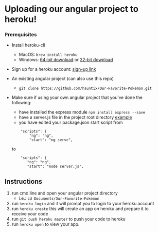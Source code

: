 # Uploading our angular project to heroku!
### Prerequisites

- Install heroku-cli
    - MacOS: ```brew install heroku```
    - Windows: [64-bit download](https://cli-assets.heroku.com/heroku-x64.exe) or [32-bit download](https://cli-assets.heroku.com/heroku-x86.exe)

- Sign up for a heroku account: [sign-up link](https://signup.heroku.com/login)

- An existing angular project (can also use this repo) 

   - ```git clone https://github.com/hauntix/Our-Favorite-Pokemon.git```

- Make sure if using your own angular project that you've done the following:
    - have installed the express module ```npm install express --save```
    - have a server.js file in the project root directory [example](https://github.com/hauntix/Our-Favorite-Pokemon/blob/master/server.js)
    - you have edited your package.json start script from 
    ``` 
        "scripts": {
            "ng": "ng",
            "start": "ng serve",           
    ``` 
    to
    ```
        "scripts": {
           "ng": "ng",
           "start": "node server.js",
    ```

## Instructions
1. run cmd line and open your angular project directory
    - i.e.: ```cd Documents/Our-Favorite-Pokemon```
2. run ```heroku login``` and it will prompt you to login to your heroku account
3. run ```heroku create``` this will create an app on heroku and prepare it to receive your code
4. run ```git push heroku master``` to push your code to heroku
5. run ```heroku open``` to view your app.
